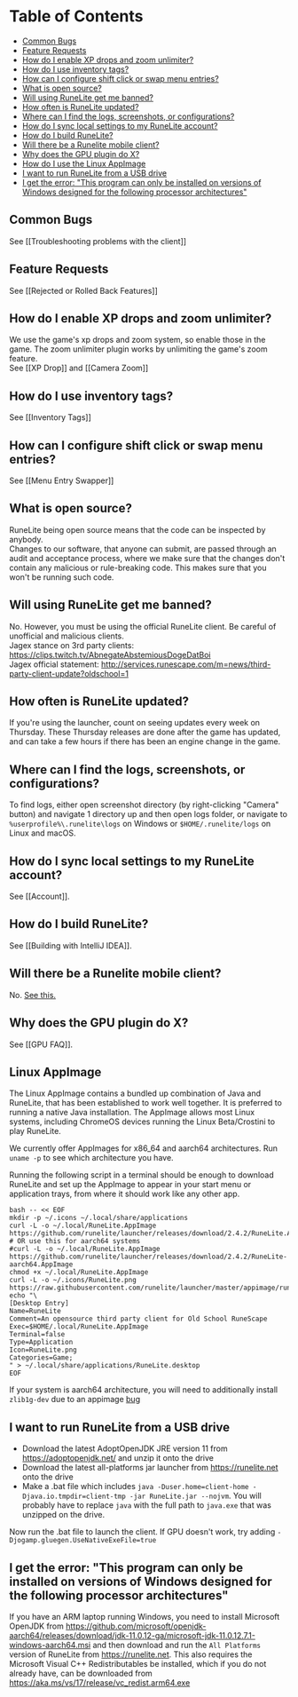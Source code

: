 # Table of Contents
- [Common Bugs](#common-bugs)
- [Feature Requests](#feature-requests)
- [How do I enable XP drops and zoom unlimiter?](#how-do-i-enable-xp-drops-and-zoom-unlimiter)
- [How do I use inventory tags?](#how-do-i-use-inventory-tags)
- [How can I configure shift click or swap menu entries?](#how-can-i-configure-shift-click-or-swap-menu-entries)
- [What is open source?](#what-is-open-source)
- [Will using RuneLite get me banned?](#will-using-runelite-get-me-banned)
- [How often is RuneLite updated?](#how-often-is-runelite-updated)
- [Where can I find the logs, screenshots, or configurations?](#where-can-i-find-the-logs-screenshots-or-configurations)
- [How do I sync local settings to my RuneLite account?](#how-do-i-sync-local-settings-to-my-runelite-account)
- [How do I build RuneLite?](#how-do-i-build-runelite)
- [Will there be a Runelite mobile client?](#will-there-be-a-runelite-mobile-client)
- [Why does the GPU plugin do X?](#why-does-the-GPU-plugin-do-X)
- [How do I use the Linux AppImage](#Linux-AppImage)
- [I want to run RuneLite from a USB drive](#i-want-to-run-runelite-from-a-usb-drive)
- [I get the error: "This program can only be installed on versions of Windows designed for the following processor architectures"](#i-get-the-error-this-program-can-only-be-installed-on-versions-of-windows-designed-for-the-following-processor-architectures)

## Common Bugs
See [[Troubleshooting problems with the client]]

## Feature Requests
See [[Rejected or Rolled Back Features]]

## How do I enable XP drops and zoom unlimiter?
We use the game's xp drops and zoom system, so enable those in the game. The zoom unlimiter plugin works by unlimiting the game's zoom feature.  
See [[XP Drop]] and [[Camera Zoom]]

## How do I use inventory tags?
See [[Inventory Tags]]

## How can I configure shift click or swap menu entries?
See [[Menu Entry Swapper]]

## What is open source?
RuneLite being open source means that the code can be inspected by anybody.  
Changes to our software, that anyone can submit, are passed through an audit and acceptance process, where we make sure that the changes don't contain any malicious or rule-breaking code. This makes sure that you won't be running such code.

## Will using RuneLite get me banned?
No. However, you must be using the official RuneLite client. Be careful of unofficial and malicious clients.  
Jagex stance on 3rd party clients: https://clips.twitch.tv/AbnegateAbstemiousDogeDatBoi  
Jagex official statement: http://services.runescape.com/m=news/third-party-client-update?oldschool=1  

## How often is RuneLite updated?
If you're using the launcher, count on seeing updates every week on Thursday. These Thursday releases are done after the game has updated, and can take a few hours if there has been an engine change in the game.

## Where can I find the logs, screenshots, or configurations?
To find logs, either open screenshot directory (by right-clicking "Camera" button) and navigate 1 directory up and then open logs folder, or navigate to `%userprofile%\.runelite\logs` on Windows or `$HOME/.runelite/logs` on Linux and macOS.

## How do I sync local settings to my RuneLite account?
See [[Account]].

## How do I build RuneLite?
See [[Building with IntelliJ IDEA]].

## Will there be a Runelite mobile client?
No. [See this.](https://twitter.com/RuneLiteClient/status/1057301530569777154)

## Why does the GPU plugin do X?
See [[GPU FAQ]].

## Linux AppImage
The Linux AppImage contains a bundled up combination of Java and RuneLite, that has been established to work well together. It is preferred to running a native Java installation. The AppImage allows most Linux systems, including ChromeOS devices running the Linux Beta/Crostini to play RuneLite.

We currently offer AppImages for x86_64 and aarch64 architectures. Run `uname -p` to see which architecture you have. 

Running the following script in a terminal should be enough to download RuneLite and set up the AppImage to appear in your start menu or application trays, from where it should work like any other app.
```
bash -- << EOF
mkdir -p ~/.icons ~/.local/share/applications
curl -L -o ~/.local/RuneLite.AppImage https://github.com/runelite/launcher/releases/download/2.4.2/RuneLite.AppImage
# OR use this for aarch64 systems
#curl -L -o ~/.local/RuneLite.AppImage https://github.com/runelite/launcher/releases/download/2.4.2/RuneLite-aarch64.AppImage
chmod +x ~/.local/RuneLite.AppImage
curl -L -o ~/.icons/RuneLite.png https://raw.githubusercontent.com/runelite/launcher/master/appimage/runelite.png
echo "\
[Desktop Entry]
Name=RuneLite
Comment=An opensource third party client for Old School RuneScape
Exec=$HOME/.local/RuneLite.AppImage
Terminal=false
Type=Application
Icon=RuneLite.png
Categories=Game;
" > ~/.local/share/applications/RuneLite.desktop
EOF
```

If your system is aarch64 architecture, you will need to additionally install `zlib1g-dev` due to an appimage [bug](https://github.com/AppImage/AppImageKit/issues/964)

## I want to run RuneLite from a USB drive

* Download the latest AdoptOpenJDK JRE version 11 from https://adoptopenjdk.net/ and unzip it onto the drive
* Download the latest all-platforms jar launcher from https://runelite.net onto the drive
* Make a .bat file which includes `java -Duser.home=client-home -Djava.io.tmpdir=client-tmp -jar RuneLite.jar --nojvm`. You will probably have to replace `java` with the full path to `java.exe` that was unzipped on the drive.

Now run the .bat file to launch the client. If GPU doesn't work, try adding `-Djogamp.gluegen.UseNativeExeFile=true`

## I get the error: "This program can only be installed on versions of Windows designed for the following processor architectures"

If you have an ARM laptop running Windows, you need to install Microsoft OpenJDK from https://github.com/microsoft/openjdk-aarch64/releases/download/jdk-11.0.12-ga/microsoft-jdk-11.0.12.7.1-windows-aarch64.msi and then download and run the `All Platforms` version of RuneLite from https://runelite.net. This also requires the Microsoft Visual C++ Redistributables be installed, which if you do not already have, can be downloaded from https://aka.ms/vs/17/release/vc_redist.arm64.exe